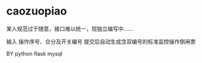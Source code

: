 # caozuopiao
某人规范过于随意，接口难以统一，现独立编写中……

输入 操作序号、合分及开关编号 提交后自动生成含双编号的标准监控操作倒闸票

BY python flask mysql 
